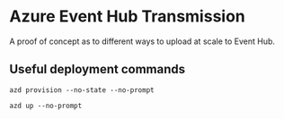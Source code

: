 # Azure Event Hub Transmission

A proof of concept as to different ways to upload at scale to Event Hub.

## Useful deployment commands

`azd provision --no-state --no-prompt`

`azd up --no-prompt`
